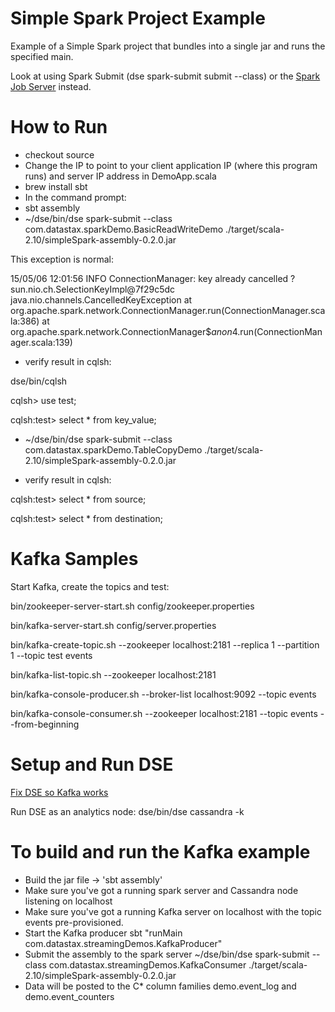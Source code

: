 Simple Spark Project Example 
=============================


Example of a Simple Spark project that bundles into a single jar and runs the specified main.

Look at using Spark Submit (dse spark-submit submit --class) or the [Spark Job Server](https://github.com/spark-jobserver/spark-jobserver) instead.

How to Run
==========

* checkout source
* Change the IP to point to your client application IP (where this program runs) and server IP address in DemoApp.scala
* brew install sbt
* In the command prompt: 
* sbt assembly
*  ~/dse/bin/dse spark-submit --class com.datastax.sparkDemo.BasicReadWriteDemo ./target/scala-2.10/simpleSpark-assembly-0.2.0.jar

This exception is normal:  

15/05/06 12:01:56 INFO ConnectionManager: key already cancelled ? sun.nio.ch.SelectionKeyImpl@7f29c5dc
                           java.nio.channels.CancelledKeyException
                           	at org.apache.spark.network.ConnectionManager.run(ConnectionManager.scala:386)
                           	at org.apache.spark.network.ConnectionManager$$anon$4.run(ConnectionManager.scala:139)
                           	

* verify result in cqlsh:

dse/bin/cqlsh

cqlsh> use test;

cqlsh:test> select * from key_value;

*  ~/dse/bin/dse spark-submit --class com.datastax.sparkDemo.TableCopyDemo ./target/scala-2.10/simpleSpark-assembly-0.2.0.jar


* verify result in cqlsh:

cqlsh:test> select * from source;

cqlsh:test> select * from destination;


Kafka Samples
==========

Start Kafka, create the topics and test:

bin/zookeeper-server-start.sh config/zookeeper.properties

bin/kafka-server-start.sh config/server.properties

bin/kafka-create-topic.sh --zookeeper localhost:2181 --replica 1 --partition 1 --topic test events

bin/kafka-list-topic.sh --zookeeper localhost:2181

bin/kafka-console-producer.sh --broker-list localhost:9092 --topic events

bin/kafka-console-consumer.sh --zookeeper localhost:2181 --topic events --from-beginning

Setup and Run DSE
=============================
[Fix DSE so Kafka works](https://support.datastax.com/hc/en-us/articles/204226489--java-lang-NoSuchMethodException-seen-when-attempting-Spark-streaming-from-Kafka)

Run DSE as an analytics node:
dse/bin/dse cassandra -k

To build and run the Kafka example
========================================

* Build the jar file -> 'sbt assembly'
* Make sure you've got a running spark server and Cassandra node listening on localhost
* Make sure you've got a running Kafka server on localhost with the topic events pre-provisioned.
* Start the Kafka producer sbt "runMain com.datastax.streamingDemos.KafkaProducer"
* Submit the assembly to the spark server ~/dse/bin/dse spark-submit --class com.datastax.streamingDemos.KafkaConsumer ./target/scala-2.10/simpleSpark-assembly-0.2.0.jar
* Data will be posted to the C* column families demo.event_log and demo.event_counters